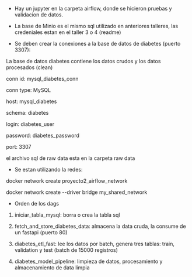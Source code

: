 
* Hay un jupyter en la carpeta airflow, donde se hicieron pruebas y validacion de datos.


* La base de Minio es el mismo sql utilizado en anteriores talleres, las credeniales estan en el taller 3 o 4 (readme)


* Se deben crear la conexiones a la base de datos de diabetes (puerto 3307):

La base de datos diabetes contiene los datos crudos y los datos procesados (clean)

conn id: mysql_diabetes_conn

conn type: MySQL

host: mysql_diabetes

schema: diabetes

login: diabetes_user

password: diabetes_password

port: 3307

el archivo sql de raw data esta en la carpeta raw data


* Se estan utilizando la redes:

docker network create proyecto2_airflow_network

docker network create --driver bridge my_shared_network

* Orden de los dags

1. iniciar_tabla_mysql: borra o crea la tabla sql

2. fetch_and_store_diabetes_data: almacena la data cruda, la consume de un fastapi (puerto 80)

3. diabetes_etl_fast: lee los datos por batch, genera tres tablas: train, validation y test (batch de 15000 registros)

4. diabetes_model_pipeline: limpieza de datos, procesamiento y almacenamiento de data limpia

